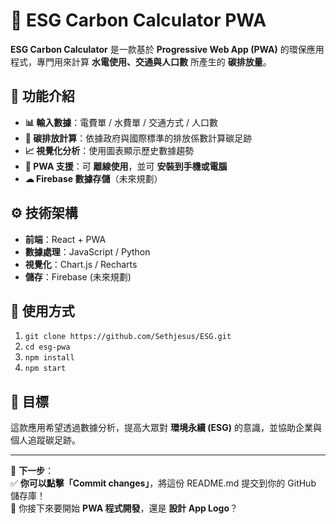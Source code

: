 # 🌿 ESG Carbon Calculator PWA

**ESG Carbon Calculator** 是一款基於 **Progressive Web App (PWA)** 的環保應用程式，專門用來計算 **水電使用、交通與人口數** 所產生的 **碳排放量**。

## 🚀 功能介紹
- **📊 輸入數據**：電費單 / 水費單 / 交通方式 / 人口數
- **🔢 碳排放計算**：依據政府與國際標準的排放係數計算碳足跡
- **📈 視覺化分析**：使用圖表顯示歷史數據趨勢
- **📲 PWA 支援**：可 **離線使用**，並可 **安裝到手機或電腦**
- **☁ Firebase 數據存儲**（未來規劃）

## ⚙️ 技術架構
- **前端**：React + PWA
- **數據處理**：JavaScript / Python
- **視覺化**：Chart.js / Recharts
- **儲存**：Firebase (未來規劃)

## 📌 使用方式
1. `git clone https://github.com/Sethjesus/ESG.git`
2. `cd esg-pwa`
3. `npm install`
4. `npm start`

## 📌 目標
這款應用希望透過數據分析，提高大眾對 **環境永續 (ESG)** 的意識，並協助企業與個人追蹤碳足跡。

---
🔹 **下一步**：  
✅ **你可以點擊「Commit changes」**，將這份 README.md 提交到你的 GitHub 儲存庫！  
🚀 你接下來要開始 **PWA 程式開發**，還是 **設計 App Logo**？
